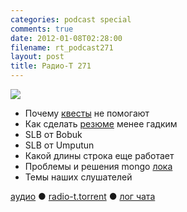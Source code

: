 ```yaml
---
categories: podcast special
comments: true
date: 2012-01-08T02:28:00
filename: rt_podcast271
layout: post
title: Радио-Т 271
---
```


![](https://radio-t.com/images/radio-t/rt271.jpg)




- Почему [квесты](http://37signals.com/svn/posts/3071-why-we-dont-hire-programmers-based-on-puzzles-api-quizzes-math-riddles-or-other-parlor-trick) не помогают
- Как сделать [резюме](http://java.dzone.com/articles/how-make-your-cv-not-suck) менее гадким
- SLB от Bobuk
- SLB от Umputun
- Какой длины строка еще работает
- Проблемы и решения mongo [лока](http://blog.pythonisito.com/2011/12/mongodbs-write-lock.html)
- Темы наших слушателей

[аудио](http://cdn.radio-t.com/rt_podcast271.mp3) ● [radio-t.torrent](http://cdn.radio-t.com/torrents/rt_podcast271.mp3.torrent) ● [лог чата](http://chat.radio-t.com/logs/radio-t-271.html)<audio src="http://cdn.radio-t.com/rt_podcast271.mp3" preload="none"></audio>
